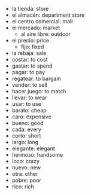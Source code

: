 - la tienda: store
- el almacén: department store
- el centro comercial: mall
- el mercado: market
  - al aire libre: outdoor
- el precio: price
  - fijo: fixed
- la rebaja: sale
- costar: to cost
- gastar: to spend
- pagar: to pay
- regatear: to bargain
- vender: to sell
- hacer juego: to match
- llevar: to wear
- usar: to use
- barato: cheap
- caro: expensive
- bueno: good
- cada: every
- corto: short
- largo: long
- elegante: elegant
- hermoso: handsome
- loco: crazy
- nuevo: new
- otra: other
- pobre: poor
- rico: rich